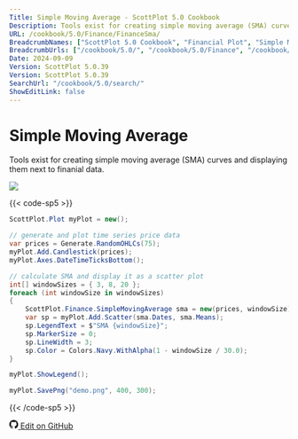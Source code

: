 ```yaml
---
Title: Simple Moving Average - ScottPlot 5.0 Cookbook
Description: Tools exist for creating simple moving average (SMA) curves and displaying them next to finanial data.
URL: /cookbook/5.0/Finance/FinanceSma/
BreadcrumbNames: ["ScottPlot 5.0 Cookbook", "Financial Plot", "Simple Moving Average"]
BreadcrumbUrls: ["/cookbook/5.0/", "/cookbook/5.0/Finance", "/cookbook/5.0/Finance/FinanceSma"]
Date: 2024-09-09
Version: ScottPlot 5.0.39
Version: ScottPlot 5.0.39
SearchUrl: "/cookbook/5.0/search/"
ShowEditLink: false
---
```


# Simple Moving Average


Tools exist for creating simple moving average (SMA) curves and displaying them next to finanial data.

[![](/cookbook/5.0/images/FinanceSma.png?240908210824)](/cookbook/5.0/images/FinanceSma.png?240908210824)

{{< code-sp5 >}}

```cs
ScottPlot.Plot myPlot = new();

// generate and plot time series price data
var prices = Generate.RandomOHLCs(75);
myPlot.Add.Candlestick(prices);
myPlot.Axes.DateTimeTicksBottom();

// calculate SMA and display it as a scatter plot
int[] windowSizes = { 3, 8, 20 };
foreach (int windowSize in windowSizes)
{
    ScottPlot.Finance.SimpleMovingAverage sma = new(prices, windowSize);
    var sp = myPlot.Add.Scatter(sma.Dates, sma.Means);
    sp.LegendText = $"SMA {windowSize}";
    sp.MarkerSize = 0;
    sp.LineWidth = 3;
    sp.Color = Colors.Navy.WithAlpha(1 - windowSize / 30.0);
}

myPlot.ShowLegend();

myPlot.SavePng("demo.png", 400, 300);

```

{{< /code-sp5 >}}

<a href='https://github.com/ScottPlot/ScottPlot/blob/main/src/ScottPlot5/ScottPlot5%20Cookbook/Recipes/PlotTypes/Finance.cs'><svg xmlns="http://www.w3.org/2000/svg" width="16" height="16" fill="currentColor" class="mb-1 bi bi-github" viewBox="0 0 16 16">
  <path d="M8 0C3.58 0 0 3.58 0 8c0 3.54 2.29 6.53 5.47 7.59.4.07.55-.17.55-.38 0-.19-.01-.82-.01-1.49-2.01.37-2.53-.49-2.69-.94-.09-.23-.48-.94-.82-1.13-.28-.15-.68-.52-.01-.53.63-.01 1.08.58 1.23.82.72 1.21 1.87.87 2.33.66.07-.52.28-.87.51-1.07-1.78-.2-3.64-.89-3.64-3.95 0-.87.31-1.59.82-2.15-.08-.2-.36-1.02.08-2.12 0 0 .67-.21 2.2.82.64-.18 1.32-.27 2-.27s1.36.09 2 .27c1.53-1.04 2.2-.82 2.2-.82.44 1.1.16 1.92.08 2.12.51.56.82 1.27.82 2.15 0 3.07-1.87 3.75-3.65 3.95.29.25.54.73.54 1.48 0 1.07-.01 1.93-.01 2.2 0 .21.15.46.55.38A8.01 8.01 0 0 0 16 8c0-4.42-3.58-8-8-8"/>
</svg> Edit on GitHub</a>

